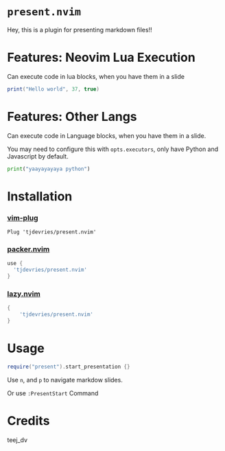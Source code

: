 # `present.nvim`

Hey, this is a plugin for presenting markdown files!!

# Features: Neovim Lua Execution

Can execute code in lua blocks, when you have them in a slide

```lua
print("Hello world", 37, true)
```

# Features: Other Langs

Can execute code in Language blocks, when you have them in a slide.

You may need to configure this with `opts.executors`, only have Python and Javascript by default.

```python
print("yaayayayaya python")
```

# Installation

### [vim-plug](https://github.com/junegunn/vim-plug)

```vim
Plug 'tjdevries/present.nvim'
```

### [packer.nvim](https://github.com/wbthomason/packer.nvim)

```lua
use {
  'tjdevries/present.nvim'
}
```

### [lazy.nvim](https://github.com/folke/lazy.nvim)

```lua
{
    'tjdevries/present.nvim'
}
```

# Usage

```lua
require("present").start_presentation {}
```

Use `n`, and `p` to navigate markdow slides.

Or use `:PresentStart` Command

# Credits

teej_dv
